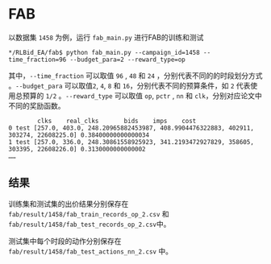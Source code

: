 # FAB

以数据集 `1458` 为例，运行 `fab_main.py` 进行FAB的训练和测试

```
*/RLBid_EA/fab$ python fab_main.py --campaign_id=1458 --time_fraction=96 --budget_para=2 --reward_type=op
```

其中，`--time_fraction` 可以取值 `96` , `48` 和 `24` ，分别代表不同的的时段划分方式 。`--budget_para` 可以取值`2`, `4`, `8` 和 `16`，分别代表不同的预算条件，如 `2` 代表使用总预算的 `1/2` 。`--reward_type` 可以取值 `op`, `pctr` , `nn` 和 `clk`，分别对应论文中不同的奖励函数。

```
        clks    real_clks       bids    imps    cost
0 test [257.0, 403.0, 248.20965882453987, 408.9904476322883, 402911, 303274, 22608225.0] 0.38400000000000034
1 test [257.0, 336.0, 248.30861558925923, 341.2193472927829, 358605, 303395, 22608226.0] 0.3130000000000002
……
```

## 结果

训练集和测试集的出价结果分别保存在 `fab/result/1458/fab_train_records_op_2.csv` 和`fab/result/1458/fab_test_records_op_2.csv`中。

测试集中每个时段的动作分别保存在 `fab/result/1458/fab_test_actions_nn_2.csv` 中。
